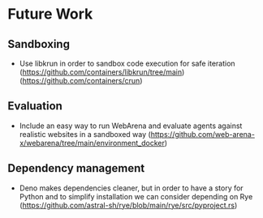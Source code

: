 # Future Work

## Sandboxing
* Use libkrun in order to sandbox code execution for safe iteration (https://github.com/containers/libkrun/tree/main) (https://github.com/containers/crun)

## Evaluation
* Include an easy way to run WebArena and evaluate agents against realistic websites in a sandboxed way (https://github.com/web-arena-x/webarena/tree/main/environment_docker)

## Dependency management
* Deno makes dependencies cleaner, but in order to have a story for Python and to simplify installation we can consider depending on Rye (https://github.com/astral-sh/rye/blob/main/rye/src/pyproject.rs)